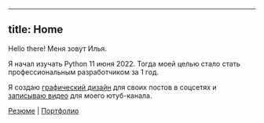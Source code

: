 
---
title: Home
---

Hello there!
Меня зовут Илья.

Я начал изучать Python 11 июня 2022.
Тогда моей целью стало стать профессиональным разработчиком за 1 год.

Я создаю [графический дизайн](https://instagram.com/kaziamov_) для своих постов в соцсетях и [записываю видео]() для моего ютуб-канала.

[Резюме](https://www.linkedin.com/in/kaziamov/) | [Портфолио](https://github.com/kaziamov)